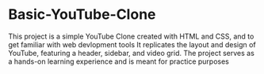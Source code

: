 # Basic-YouTube-Clone

This project is a simple YouTube Clone created with HTML and CSS,
and to get familiar with web devlopment tools
It replicates the layout and design of YouTube, featuring a header, sidebar, and video grid. 
The project serves as a hands-on learning experience and is meant for practice purposes
